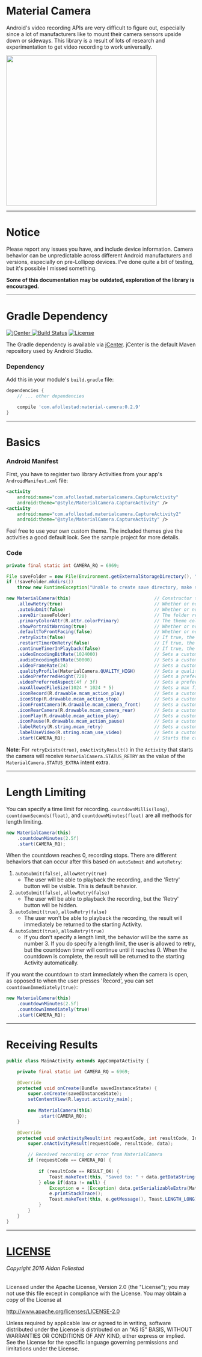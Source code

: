 # Material Camera

Android's video recording APIs are very difficult to figure out, especially since a lot of manufacturers
like to mount their camera sensors upside down or sideways. This library is a result of lots of research
and experimentation to get video recording to work universally.

<img src="https://raw.githubusercontent.com/afollestad/material-camera/master/art/showcase.png" width="400px" />

---

# Notice

Please report any issues you have, and include device information. Camera behavior can be unpredictable
across different Android manufacturers and versions, especially on pre-Lollipop devices. I've done quite
a bit of testing, but it's possible I missed something.

**Some of this documentation may be outdated, exploration of the library is encouraged.**

---

# Gradle Dependency

[ ![jCenter](https://api.bintray.com/packages/drummer-aidan/maven/material-camera/images/download.svg) ](https://bintray.com/drummer-aidan/maven/material-camera/_latestVersion)
[![Build Status](https://travis-ci.org/afollestad/material-camera.svg)](https://travis-ci.org/afollestad/material-camera)
[![License](https://img.shields.io/badge/license-Apache%202-4EB1BA.svg?style=flat-square)](https://www.apache.org/licenses/LICENSE-2.0.html)

The Gradle dependency is available via [jCenter](https://bintray.com/drummer-aidan/maven/material-camera/view).
jCenter is the default Maven repository used by Android Studio.

### Dependency

Add this in your module's `build.gradle` file:

```gradle
dependencies {
    // ... other dependencies

    compile 'com.afollestad:material-camera:0.2.9'
}
```

---


# Basics

### Android Manifest

First, you have to register two library Activities from your app's `AndroidManifest.xml` file:

```xml
<activity
    android:name="com.afollestad.materialcamera.CaptureActivity"
    android:theme="@style/MaterialCamera.CaptureActivity" />
<activity
    android:name="com.afollestad.materialcamera.CaptureActivity2"
    android:theme="@style/MaterialCamera.CaptureActivity" />
```
            
Feel free to use your own custom theme. The included themes give the activities a good default look. 
See the sample project for more details.

### Code

```java
private final static int CAMERA_RQ = 6969; 

File saveFolder = new File(Environment.getExternalStorageDirectory(), "MaterialCamera Sample");
if (!saveFolder.mkdirs())
    throw new RuntimeException("Unable to create save directory, make sure WRITE_EXTERNAL_STORAGE permission is granted.");

new MaterialCamera(this)                               // Constructor takes an Activity
    .allowRetry(true)                                  // Whether or not 'Retry' is visible during playback
    .autoSubmit(false)                                 // Whether or not user is allowed to playback videos after recording. This can affect other things, discussed in the next section.
    .saveDir(saveFolder)                               // The folder recorded videos are saved to
    .primaryColorAttr(R.attr.colorPrimary)             // The theme color used for the camera, defaults to colorPrimary of Activity in the constructor
    .showPortraitWarning(true)                         // Whether or not a warning is displayed if the user presses record in portrait orientation
    .defaultToFrontFacing(false)                       // Whether or not the camera will initially show the front facing camera
    .retryExits(false)                                 // If true, the 'Retry' button in the playback screen will exit the camera instead of going back to the recorder
    .restartTimerOnRetry(false)                        // If true, the countdown timer is reset to 0 when the user taps 'Retry' in playback
    .continueTimerInPlayback(false)                    // If true, the countdown timer will continue to go down during playback, rather than pausing.
    .videoEncodingBitRate(1024000)                     // Sets a custom bit rate for video recording.
    .audioEncodingBitRate(50000)                       // Sets a custom bit rate for audio recording.
    .videoFrameRate(24)                                // Sets a custom frame rate (FPS) for video recording.
    .qualityProfile(MaterialCamera.QUALITY_HIGH)       // Sets a quality profile, manually setting bit rates or frame rates with other settings will overwrite individual quality profile settings
    .videoPreferredHeight(720)                         // Sets a preferred height for the recorded video output.
    .videoPreferredAspect(4f / 3f)                     // Sets a preferred aspect ratio for the recorded video output.
    .maxAllowedFileSize(1024 * 1024 * 5)               // Sets a max file size of 5MB, recording will stop if file reaches this limit. Keep in mind, the FAT file system has a file size limit of 4GB.
    .iconRecord(R.drawable.mcam_action_play)           // Sets a custom icon for the button used to start recording
    .iconStop(R.drawable.mcam_action_stop)             // Sets a custom icon for the button used to stop recording
    .iconFrontCamera(R.drawable.mcam_camera_front)     // Sets a custom icon for the button used to switch to the front camera
    .iconRearCamera(R.drawable.mcam_camera_rear)       // Sets a custom icon for the button used to switch to the rear camera
    .iconPlay(R.drawable.mcam_action_play)             // Sets a custom icon used to start playback
    .iconPause(R.drawable.mcam_action_pause)           // Sets a custom icon used to pause playback
    .labelRetry(R.string.mcam_retry)                   // Sets a custom button label for the button used to retry recording, when available
    .labelUseVideo(R.string.mcam_use_video)            // Sets a custom button label for the button used to confirm a recording
    .start(CAMERA_RQ);                                 // Starts the camera activity, the result will be sent back to the current Activity
```

**Note**: For `retryExists(true)`, `onActivityResult()` in the `Activity` that starts the camera will
receive `MaterialCamera.STATUS_RETRY` as the value of the `MaterialCamera.STATUS_EXTRA` intent extra.

---

# Length Limiting

You can specify a time limit for recording. `countdownMillis(long)`, `countdownSeconds(float)`, 
and `countdownMinutes(float)` are all methods for length limiting.

```java
new MaterialCamera(this)
    .countdownMinutes(2.5f)
    .start(CAMERA_RQ);
```

When the countdown reaches 0, recording stops. There are different behaviors that can occur after this based on
`autoSubmit` and `autoRetry`:

1. `autoSubmit(false)`, `allowRetry(true)`
    * The user will be able to playback the recording, and the 'Retry' button will be visible. This is default behavior.
2. `autoSubmit(false)`, `allowRetry(false)`
    * The user will be able to playback the recording, but the 'Retry' button will be hidden.
3. `autoSubmit(true)`, `allowRetry(false)`
    * The user won't be able to playback the recording, the result will immediately be returned to the starting Activity.
4. `autoSubmit(true)`, `allowRetry(true)`
    * If you don't specify a length limit, the behavior will be the same as number 3. If you do specify a length limit, the user is allowed to retry, but the countdown timer will continue until it reaches 0. When the countdown is complete, the result will be returned to the starting Activity automatically.

If you want the countdown to start immediately when the camera is open, as opposed to when the user presses
'Record', you can set `countdownImmediately(true)`:

```java
new MaterialCamera(this)
    .countdownMinutes(2.5f)
    .countdownImmediately(true)
    .start(CAMERA_RQ);
```

---

# Receiving Results

```java
public class MainActivity extends AppCompatActivity {

    private final static int CAMERA_RQ = 6969;

    @Override
    protected void onCreate(Bundle savedInstanceState) {
        super.onCreate(savedInstanceState);
        setContentView(R.layout.activity_main);
        
        new MaterialCamera(this)
            .start(CAMERA_RQ);
    }

    @Override
    protected void onActivityResult(int requestCode, int resultCode, Intent data) {
        super.onActivityResult(requestCode, resultCode, data);

        // Received recording or error from MaterialCamera
        if (requestCode == CAMERA_RQ) {
        
            if (resultCode == RESULT_OK) {
                Toast.makeText(this, "Saved to: " + data.getDataString(), Toast.LENGTH_LONG).show();
            } else if(data != null) {
                Exception e = (Exception) data.getSerializableExtra(MaterialCamera.ERROR_EXTRA);
                e.printStackTrace();
                Toast.makeText(this, e.getMessage(), Toast.LENGTH_LONG).show();
            }
        }
    }
}
```

---

# [LICENSE](/LICENSE.md)

###### Copyright 2016 Aidan Follestad

Licensed under the Apache License, Version 2.0 (the "License");
you may not use this file except in compliance with the License.
You may obtain a copy of the License at

http://www.apache.org/licenses/LICENSE-2.0

Unless required by applicable law or agreed to in writing, software
distributed under the License is distributed on an "AS IS" BASIS,
WITHOUT WARRANTIES OR CONDITIONS OF ANY KIND, either express or implied.
See the License for the specific language governing permissions and
limitations under the License.
